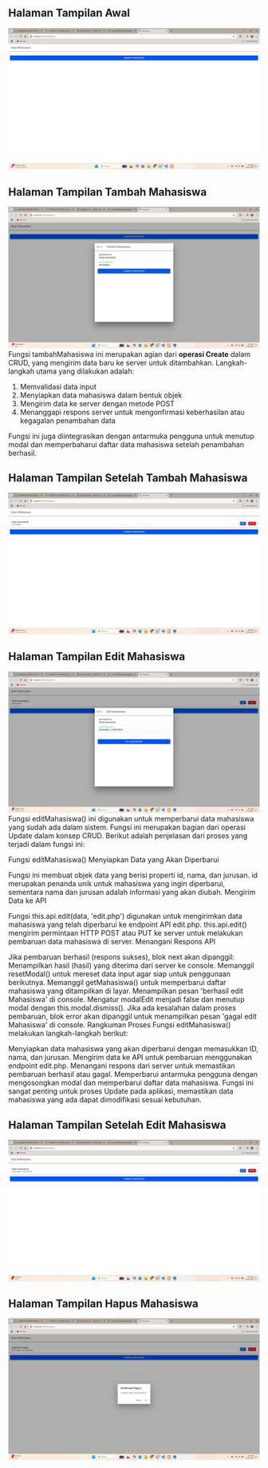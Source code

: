 ## Halaman Tampilan Awal
![Lampiran Tampilan Awal](halaman_awal.png)

## Halaman Tampilan Tambah Mahasiswa
![Lampiran Tampilan Tambah](tambah_mahasiswa.png)
Fungsi tambahMahasiswa ini merupakan agian dari **operasi Create** dalam CRUD, yang mengirim data baru ke server untuk ditambahkan. Langkah-langkah utama yang dilakukan adalah:
1. Memvalidasi data input
2. Menyiapkan data mahasiswa dalam bentuk objek
3. Mengirim data ke server dengan metode POST
4. Menanggapi respons server untuk mengonfirmasi keberhasilan atau kegagalan penambahan data

Fungsi ini juga diintegrasikan dengan antarmuka pengguna untuk menutup modal dan memperbaharui daftar data mahasiswa setelah penambahan berhasil.

## Halaman Tampilan Setelah Tambah Mahasiswa
![Lampiran Tampilan Setelah Tambah](setelah_ditambah.png)

## Halaman Tampilan Edit Mahasiswa
![Lampiran Tampilan Edit](halaman_edit.png)
Fungsi editMahasiswa() ini digunakan untuk memperbarui data mahasiswa yang sudah ada dalam sistem. Fungsi ini merupakan bagian dari operasi Update dalam konsep CRUD. Berikut adalah penjelasan dari proses yang terjadi dalam fungsi ini:

Fungsi editMahasiswa()
Menyiapkan Data yang Akan Diperbarui

Fungsi ini membuat objek data yang berisi properti id, nama, dan jurusan.
id merupakan penanda unik untuk mahasiswa yang ingin diperbarui, sementara nama dan jurusan adalah informasi yang akan diubah.
Mengirim Data ke API

Fungsi this.api.edit(data, 'edit.php') digunakan untuk mengirimkan data mahasiswa yang telah diperbarui ke endpoint API edit.php.
this.api.edit() mengirim permintaan HTTP POST atau PUT ke server untuk melakukan pembaruan data mahasiswa di server.
Menangani Respons API

Jika pembaruan berhasil (respons sukses), blok next akan dipanggil:
Menampilkan hasil (hasil) yang diterima dari server ke console.
Memanggil resetModal() untuk mereset data input agar siap untuk penggunaan berikutnya.
Memanggil getMahasiswa() untuk memperbarui daftar mahasiswa yang ditampilkan di layar.
Menampilkan pesan 'berhasil edit Mahasiswa' di console.
Mengatur modalEdit menjadi false dan menutup modal dengan this.modal.dismiss().
Jika ada kesalahan dalam proses pembaruan, blok error akan dipanggil untuk menampilkan pesan 'gagal edit Mahasiswa' di console.
Rangkuman Proses
Fungsi editMahasiswa() melakukan langkah-langkah berikut:

Menyiapkan data mahasiswa yang akan diperbarui dengan memasukkan ID, nama, dan jurusan.
Mengirim data ke API untuk pembaruan menggunakan endpoint edit.php.
Menangani respons dari server untuk memastikan pembaruan berhasil atau gagal.
Memperbarui antarmuka pengguna dengan mengosongkan modal dan memperbarui daftar data mahasiswa.
Fungsi ini sangat penting untuk proses Update pada aplikasi, memastikan data mahasiswa yang ada dapat dimodifikasi sesuai kebutuhan.
## Halaman Tampilan Setelah Edit Mahasiswa
![Lampiran Tampilan Setelah Edit](setelah_diedit.png)

## Halaman Tampilan Hapus Mahasiswa
![Lampiran Tampilan Hapus](konfirmasi-hapus.png)
